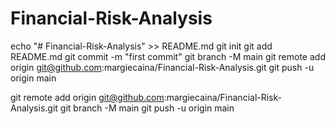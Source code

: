 # Financial-Risk-Analysis

echo "# Financial-Risk-Analysis" >> README.md
git init
git add README.md
git commit -m "first commit"
git branch -M main
git remote add origin git@github.com:margiecaina/Financial-Risk-Analysis.git
git push -u origin main

git remote add origin git@github.com:margiecaina/Financial-Risk-Analysis.git
git branch -M main
git push -u origin main

